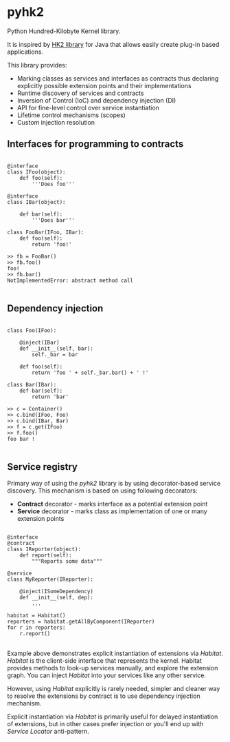 pyhk2
=====

Python Hundred-Kilobyte Kernel library.

It is inspired by [HK2 library] for Java that allows easily create plug-in based applications.

This library provides:
* Marking classes as services and interfaces as contracts thus declaring explicitly possible extension points and their implementations
* Runtime discovery of services and contracts
* Inversion of Control (IoC) and dependency injection (DI)
* API for fine-level control over service instantiation
* Lifetime control mechanisms (scopes)
* Custom injection resolution


Interfaces for programming to contracts
---------------------------------------

<pre>
<code>
@interface
class IFoo(object):
    def foo(self):
		'''Does foo'''

@interface
class IBar(object):

	def bar(self):
		'''Does bar'''

class FooBar(IFoo, IBar):
	def foo(self):
		return 'foo!'

>> fb = FooBar()
>> fb.foo()
foo!
>> fb.bar()
NotImplementedError: abstract method call
</code>
</pre>

Dependency injection
--------------------

<pre>
<code>
class Foo(IFoo):
	
	@inject(IBar)
	def __init__(self, bar):
		self._bar = bar

	def foo(self):
		return 'foo ' + self._bar.bar() + ' !'

class Bar(IBar):
	def bar(self):
		return 'bar'

>> c = Container()
>> c.bind(IFoo, Foo)
>> c.bind(IBar, Bar)
>> f = c.get(IFoo)
>> f.foo()
foo bar !
</code>
</pre>

Service registry
--------------------

Primary way of using the *pyhk2* library is by using decorator-based service discovery. This mechanism is based on using following decorators:
* **Contract** decorator - marks interface as a potential extension point
* **Service** decorator - marks class as implementation of one or many extension points

<pre>
<code>
@interface
@contract
class IReporter(object):
	def report(self):
		"""Reports some data"""

@service
class MyReporter(IReporter):
	
	@inject(ISomeDependency)
	def __init__(self, dep):
		...

habitat = Habitat()
reporters = habitat.getAllByComponent(IReporter)
for r in reporters:
	r.report()
</code>
</pre>

Example above demonstrates explicit instantiation of extensions via *Habitat*. *Habitat* is the client-side interface that represents the kernel. Habitat provides methods to look-up services manually, and explore the extension graph. You can inject *Habitat* into your services like any other service.

However, using *Habitat* explicitly is rarely needed, simpler and cleaner way to resolve the extensions by contract is to use dependency injection mechanism.

Explicit instantiation via *Habitat* is primarily useful for delayed instantiation of extensions, but in other cases prefer injection or you'll end up with *Service Locator* anti-pattern.

[HK2 library]:http://hk2.java.net